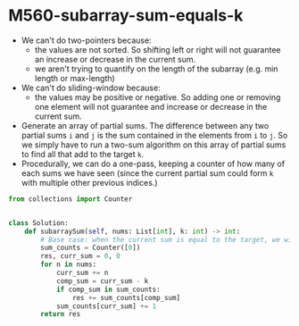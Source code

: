 # M560-subarray-sum-equals-k

* We can't do two-pointers because: 
  * the values are not sorted. So shifting left or right will not guarantee an increase or decrease in the current sum.
  * we aren't trying to quantify on the length of the subarray \(e.g. min length or max-length\)
* We can't do sliding-window because:
  * the values may be positive or negative. So adding one or removing one element will not guarantee and increase or decrease in the current sum. 
* Generate an array of partial sums. The difference between any two partial sums `i` and `j` is the sum contained in the elements from `i` to `j`. So we simply have to run a two-sum algorithm on this array of partial sums to find all that add to the target `k`. 
* Procedurally, we can do a one-pass, keeping a counter of how many of each sums we have seen \(since the current partial sum could form `k` with multiple other previous indices.\)

```python
from collections import Counter


class Solution:
    def subarraySum(self, nums: List[int], k: int) -> int:
        # Base case: when the current sum is equal to the target, we will add sum_counts[0] = 1.
        sum_counts = Counter([0])
        res, curr_sum = 0, 0
        for n in nums:
            curr_sum += n
            comp_sum = curr_sum - k
            if comp_sum in sum_counts:
                res += sum_counts[comp_sum]
            sum_counts[curr_sum] += 1
        return res
```

